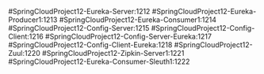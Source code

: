 #SpringCloudProject12-Eureka-Server:1212
#SpringCloudProject12-Eureka-Producer1:1213
#SpringCloudProject12-Eureka-Consumer1:1214
#SpringCloudProject12-Config-Server:1215
#SpringCloudProject12-Config-Client:1216
#SpringCloudProject12-Config-Server-Eureka:1217
#SpringCloudProject12-Config-Client-Eureka:1218
#SpringCloudProject12-Zuul:1220
#SpringCloudProject12-Zipkin-Server1:1221
#SpringCloudProject12-Eureka-Consumer-Sleuth1:1222